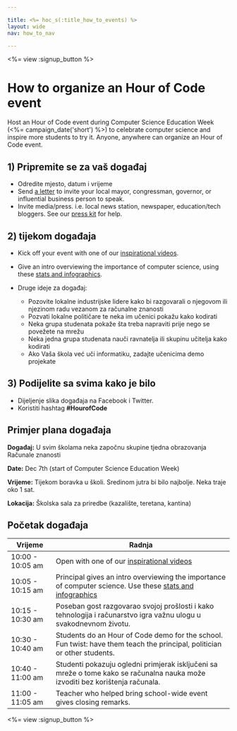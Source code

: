 ```yaml
---

title: <%= hoc_s(:title_how_to_events) %>
layout: wide
nav: how_to_nav

---
```


<%= view :signup_button %>

# How to organize an Hour of Code event

Host an Hour of Code event during Computer Science Education Week (<%= campaign_date('short') %>) to celebrate computer science and inspire more students to try it. Anyone, anywhere can organize an Hour of Code event.

## 1) Pripremite se za vaš događaj

  * Odredite mjesto, datum i vrijeme
  * Send [a letter](https://docs.google.com/a/code.org/document/d/1eP41sKW7y0qq_JvkRIgZK8dWYICaGRZ4CCDETXa78wY/edit) to invite your local mayor, congressman, governor, or influential business person to speak.
  * Invite media/press. i.e. local news station, newspaper, education/tech bloggers. See our [press kit](<%= resolve_url('/promote/press-kit') %>) for help.

## 2) tijekom događaja

  * Kick off your event with one of our [inspirational videos](<%= resolve_url('/promote#videos') %>).
  * Give an intro overviewing the importance of computer science, using these [stats and infographics](<%= resolve_url('/promote/stats') %>).   
      
    
  * Druge ideje za događaj: 
      * Pozovite lokalne industrijske lidere kako bi razgovarali o njegovom ili njezinom radu vezanom za računalne znanosti
      * Pozvati lokalne političare te neka im učenici pokažu kako kodirati
      * Neka grupa studenata pokaže šta treba napraviti prije nego se povežete na mrežu
      * Neka jedna grupa studenata nauči ravnatelja ili skupinu učitelja kako kodirati
      * Ako Vaša škola već uči informatiku, zadajte učenicima demo projekate

## 3) Podijelite sa svima kako je bilo

  * Dijeljenje slika događaja na Facebook i Twitter. 
  * Koristiti hashtag **#HourofCode**

## Primjer plana događaja

**Događaj:** U svim školama neka započnu skupine tjedna obrazovanja Računale znanosti

**Date:** Dec 7th (start of Computer Science Education Week)

**Vrijeme:** Tijekom boravka u školi. Sredinom jutra bi bilo najbolje. Neka traje oko 1 sat.

**Lokacija:** Školska sala za priredbe (kazalište, teretana, kantina)   
  


## Početak događaja

| Vrijeme          | Radnja                                                                                                                                          |
| ---------------- | ----------------------------------------------------------------------------------------------------------------------------------------------- |
| 10:00 - 10:05 am | Open with one of our [inspirational videos](<%= resolve_url('/promote#videos') %>)                                                                |
| 10:05 - 10:15 am | Principal gives an intro overviewing the importance of computer science. Use these [stats and infographics](<%= resolve_url('/promote/stats') %>) |
| 10:15 - 10:30 am | Poseban gost razgovarao svojoj prošlosti i kako tehnologija i računarstvo igra važnu ulogu u svakodnevnom životu.                               |
| 10:30 - 10:40 am | Students do an Hour of Code demo for the school. Fun twist: have them teach the principal, politician or other students.                        |
| 10:40 - 11:00 am | Studenti pokazuju ogledni primjerak isključeni sa mreže o tome kako se računalna nauka može izvoditi bez korištenja računala.                   |
| 11:00 - 11:05 am | Teacher who helped bring school-wide event gives closing remarks.                                                                               |

<%= view :signup_button %>